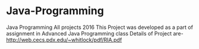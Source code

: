 # Java-Programming
Java Programming All projects 2016
This Project was developed as a part of assignment in Advanced Java Programming class
Details of Project are-
http://web.cecs.pdx.edu/~whitlock/pdf/RIA.pdf
